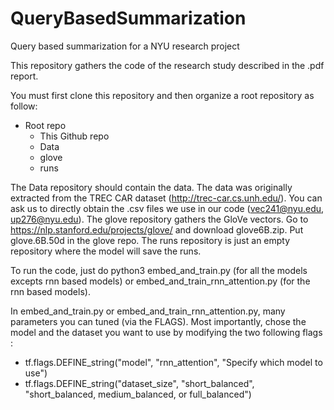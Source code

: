 # QueryBasedSummarization
Query based summarization for a NYU research project

This repository gathers the code of the research study described in the .pdf report.

You must first clone this repository and then organize a root repository as follow:

- Root repo
  - This Github repo
  - Data
  - glove
  - runs

The Data repository should contain the data. The data was originally extracted from the TREC CAR dataset (http://trec-car.cs.unh.edu/). You can ask us to directly obtain the .csv files we use in our code (vec241@nyu.edu, up276@nyu.edu).
The glove repository gathers the GloVe vectors. Go to https://nlp.stanford.edu/projects/glove/ and download glove6B.zip. Put glove.6B.50d in the glove repo.
The runs repository is just an empty repository where the model will save the runs.

To run the code, just do python3 embed_and_train.py (for all the models excepts rnn based models) or embed_and_train_rnn_attention.py (for the rnn based models).

In embed_and_train.py or embed_and_train_rnn_attention.py, many parameters you can tuned (via the FLAGS). Most importantly, chose the model and the dataset you want to use by modifying the two following flags :
- tf.flags.DEFINE_string("model", "rnn_attention", "Specify which model to use")
- tf.flags.DEFINE_string("dataset_size", "short_balanced", "short_balanced, medium_balanced, or full_balanced")
